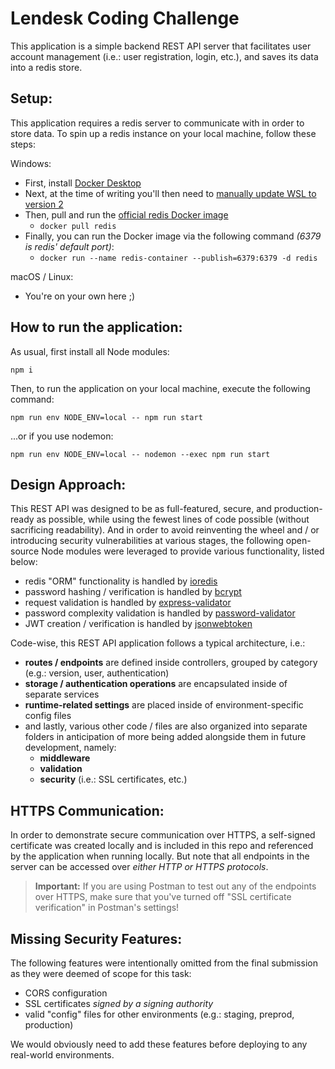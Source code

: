 # **Lendesk Coding Challenge**

This application is a simple backend REST API server that facilitates user account management (i.e.: user registration, login, etc.), and saves its data into a redis store.

## **Setup:**

This application requires a redis server to communicate with in order to store data. To spin up a redis instance on your local machine, follow these steps:

Windows:

- First, install [Docker Desktop](https://www.docker.com/products/docker-desktop)
- Next, at the time of writing you'll then need to [manually update WSL to version 2](https://docs.microsoft.com/en-us/windows/wsl/install-manual#step-4---download-the-linux-kernel-update-package)
- Then, pull and run the [official redis Docker image](https://hub.docker.com/_/redis)
  - `docker pull redis`
- Finally, you can run the Docker image via the following command *(6379 is redis' default port)*:
  - `docker run --name redis-container --publish=6379:6379 -d redis`

macOS / Linux:

- You're on your own here ;)

## **How to run the application:**

As usual, first install all Node modules:

`npm i`

Then, to run the application on your local machine, execute the following command:

`npm run env NODE_ENV=local -- npm run start`

...or if you use nodemon:

`npm run env NODE_ENV=local -- nodemon --exec npm run start`

## **Design Approach:**

This REST API was designed to be as full-featured, secure, and production-ready as possible, while using the fewest lines of code possible (without sacrificing readability). And in order to avoid reinventing the wheel and / or introducing security vulnerabilities at various stages, the following open-source Node modules were leveraged to provide various functionality, listed below:
- redis "ORM" functionality is handled by [ioredis](https://www.npmjs.com/package/ioredis)
- password hashing / verification is handled by [bcrypt](https://www.npmjs.com/package/bcrypt)
- request validation is handled by [express-validator](https://www.npmjs.com/package/express-validator)
- password complexity validation is handled by [password-validator](https://www.npmjs.com/package/password-validator)
- JWT creation / verification is handled by [jsonwebtoken](https://www.npmjs.com/package/jsonwebtoken)

Code-wise, this REST API application follows a typical architecture, i.e.:
- **routes / endpoints** are defined inside controllers, grouped by category (e.g.: version, user, authentication)
- **storage / authentication operations** are encapsulated inside of separate services
- **runtime-related settings** are placed inside of environment-specific config files
- and lastly, various other code / files are also organized into separate folders in anticipation of more being added alongside them in future development, namely:
  - **middleware**
  - **validation**
  - **security** (i.e.: SSL certificates, etc.)

## **HTTPS Communication:**

In order to demonstrate secure communication over HTTPS, a self-signed certificate was created locally and is included in this repo and referenced by the application when running locally. But note that all endpoints in the server can be accessed over *either HTTP or HTTPS protocols*.

> **Important:** If you are using Postman to test out any of the endpoints over HTTPS, make sure that you've turned off "SSL certificate verification" in Postman's settings!

## **Missing Security Features:**
The following features were intentionally omitted from the final submission as they were deemed of scope for this task:
- CORS configuration
- SSL certificates *signed by a signing authority*
- valid "config" files for other environments (e.g.: staging, preprod, production)

We would obviously need to add these features before deploying to any real-world environments.